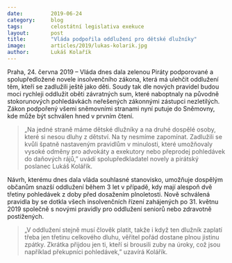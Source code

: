 ```yaml
---
date:         2019-06-24
category:     blog
tags:         celostátní legislativa exekuce
layout:       post
title:        "Vláda podpořila oddlužení pro dětské dlužníky"
image:        articles/2019/lukas-kolarik.jpg
author:       Lukáš Kolařík
---
```


Praha, 24. června 2019 – Vláda dnes dala zelenou Piráty podporované a spolupředložené novele insolvenčního zákona, která má ulehčit oddlužení těm, kteří se zadlužili ještě jako děti. Soudy tak dle nových pravidel budou moci rychleji oddlužit oběti závratných sum, které naboptnaly na původně stokorunových pohledávkách neřešených zákonnými zástupci nezletilých. Zákon podpořený všemi sněmovními stranami nyní putuje do Sněmovny, kde může být schválen hned v prvním čtení. 

> „Na jedné straně máme dětské dlužníky a na druhé dospělé osoby, které si nesou dluhy z dětství. Na ty nesmíme zapomínat. Zadlužili se kvůli špatně nastaveným pravidlům v minulosti, které umožňovaly vysoké odměny pro advokáty a exekutory nebo přeprodej pohledávek do daňových rájů,” uvádí spolupředkladatel novely a pirátský poslanec Lukáš Kolářík.

Návrh, kterému dnes dala vláda souhlasné stanovisko, umožňuje dospělým občanům snazší oddlužení během 3 let v případě, kdy mají alespoň dvě třetiny pohledávek z doby před dosažením plnoletosti. Nově schválená pravidla by se dotkla všech insolvenčních řízení zahájených po 31. květnu 2019 společně s novými pravidly pro oddlužení seniorů nebo zdravotně postižených. 

> „V oddlužení stejně musí člověk platit, takže i když ten dlužník zaplatí třeba jen třetinu celkového dluhu, věřitel pořád dostane plnou jistinu zpátky. Zkrátka přijdou jen ti, kteří si brousili zuby na úroky, což jsou například překupníci pohledávek,” uzavírá Kolářík.
